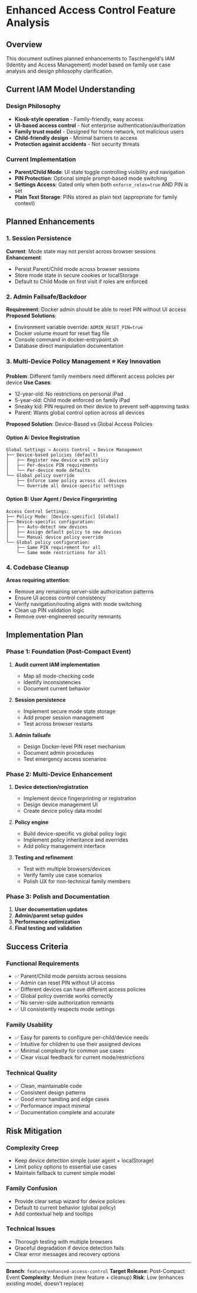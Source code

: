 # Enhanced Access Control Feature Analysis

## Overview

This document outlines planned enhancements to Taschengeld's IAM (Identity and Access Management) model based on family use case analysis and design philosophy clarification.

## Current IAM Model Understanding

### Design Philosophy

- **Kiosk-style operation** - Family-friendly, easy access
- **UI-based access control** - Not enterprise authentication/authorization
- **Family trust model** - Designed for home network, not malicious users
- **Child-friendly design** - Minimal barriers to access
- **Protection against accidents** - Not security threats

### Current Implementation

- **Parent/Child Mode**: UI state toggle controlling visibility and navigation
- **PIN Protection**: Optional simple prompt-based mode switching
- **Settings Access**: Gated only when both `enforce_roles=true` AND PIN is set
- **Plain Text Storage**: PINs stored as plain text (appropriate for family context)

## Planned Enhancements

### 1. Session Persistence

**Current**: Mode state may not persist across browser sessions
**Enhancement**:

- Persist Parent/Child mode across browser sessions
- Store mode state in secure cookies or localStorage
- Default to Child Mode on first visit if roles are enforced

### 2. Admin Failsafe/Backdoor

**Requirement**: Docker admin should be able to reset PIN without UI access
**Proposed Solutions**:

- Environment variable override: `ADMIN_RESET_PIN=true`
- Docker volume mount for reset flag file
- Console command in docker-entrypoint.sh
- Database direct manipulation documentation

### 3. Multi-Device Policy Management ⭐ **Key Innovation**

**Problem**: Different family members need different access policies per device
**Use Cases**:

- 12-year-old: No restrictions on personal iPad
- 5-year-old: Child mode enforced on family iPad
- Sneaky kid: PIN required on their device to prevent self-approving tasks
- Parent: Wants global control option across all devices

**Proposed Solution**: Device-Based vs Global Access Policies

#### Option A: Device Registration

```
Global Settings → Access Control → Device Management
├── Device-based policies (default)
│   ├── Register new device with policy
│   ├── Per-device PIN requirements
│   └── Per-device mode defaults
└── Global policy override
    ├── Enforce same policy across all devices
    └── Override all device-specific settings
```

#### Option B: User Agent / Device Fingerprinting

```
Access Control Settings:
├── Policy Mode: [Device-specific] [Global]
├── Device-specific configuration:
│   ├── Auto-detect new devices
│   ├── Assign default policy to new devices
│   └── Manual device policy override
└── Global policy configuration:
    ├── Same PIN requirement for all
    └── Same mode restrictions for all
```

### 4. Codebase Cleanup

**Areas requiring attention**:

- Remove any remaining server-side authorization patterns
- Ensure UI access control consistency
- Verify navigation/routing aligns with mode switching
- Clean up PIN validation logic
- Remove over-engineered security remnants

## Implementation Plan

### Phase 1: Foundation (Post-Compact Event)

1. **Audit current IAM implementation**

   - Map all mode-checking code
   - Identify inconsistencies
   - Document current behavior

2. **Session persistence**

   - Implement secure mode state storage
   - Add proper session management
   - Test across browser restarts

3. **Admin failsafe**
   - Design Docker-level PIN reset mechanism
   - Document admin procedures
   - Test emergency access scenarios

### Phase 2: Multi-Device Enhancement

1. **Device detection/registration**

   - Implement device fingerprinting or registration
   - Design device management UI
   - Create device policy data model

2. **Policy engine**

   - Build device-specific vs global policy logic
   - Implement policy inheritance and overrides
   - Add policy management interface

3. **Testing and refinement**
   - Test with multiple browsers/devices
   - Verify family use case scenarios
   - Polish UX for non-technical family members

### Phase 3: Polish and Documentation

1. **User documentation updates**
2. **Admin/parent setup guides**
3. **Performance optimization**
4. **Final testing and validation**

## Success Criteria

### Functional Requirements

- ✅ Parent/Child mode persists across sessions
- ✅ Admin can reset PIN without UI access
- ✅ Different devices can have different access policies
- ✅ Global policy override works correctly
- ✅ No server-side authorization remnants
- ✅ UI consistently respects mode settings

### Family Usability

- ✅ Easy for parents to configure per-child/device needs
- ✅ Intuitive for children to use their assigned devices
- ✅ Minimal complexity for common use cases
- ✅ Clear visual feedback for current mode/restrictions

### Technical Quality

- ✅ Clean, maintainable code
- ✅ Consistent design patterns
- ✅ Good error handling and edge cases
- ✅ Performance impact minimal
- ✅ Documentation complete and accurate

## Risk Mitigation

### Complexity Creep

- Keep device detection simple (user agent + localStorage)
- Limit policy options to essential use cases
- Maintain fallback to current simple model

### Family Confusion

- Provide clear setup wizard for device policies
- Default to current behavior (global policy)
- Add contextual help and tooltips

### Technical Issues

- Thorough testing with multiple browsers
- Graceful degradation if device detection fails
- Clear error messages and recovery options

---

**Branch**: `feature/enhanced-access-control`
**Target Release**: Post-Compact Event
**Complexity**: Medium (new feature + cleanup)
**Risk**: Low (enhances existing model, doesn't replace)
